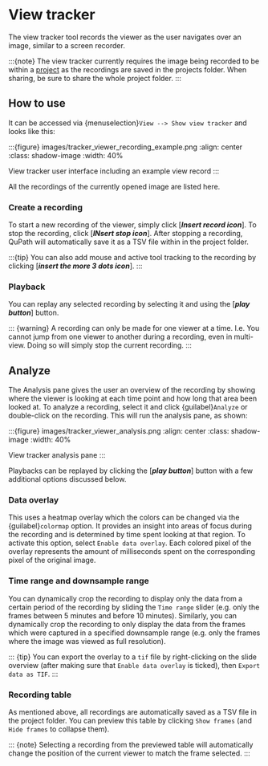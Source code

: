 # View tracker

The view tracker tool records the viewer as the user navigates over an image, similar to a screen recorder.

:::{note}
The view tracker currently requires the image being recorded to be within a [project](tutorials-projects) as the recordings are saved in the projects folder. When sharing, be sure to share the whole project folder.
:::

## How to use

It can be accessed via {menuselection}`View --> Show view tracker` and looks like this:

:::{figure} images/tracker_viewer_recording_example.png
:align: center
:class: shadow-image
:width: 40%

View tracker user interface including an example view record
:::

All the recordings of the currently opened image are listed here.

### Create a recording

To start a new recording of the viewer, simply click [***Insert record icon***]. To stop
the recording, click [***INsert stop icon***]. After stopping a recording, QuPath will
automatically save it as a TSV file within in the project folder.

:::{tip}
You can also add mouse and active tool tracking to the
recording by clicking [***insert the more 3 dots icon***].
:::

### Playback

You can replay any selected recording by selecting it and using the [***play button***] button.

::: {warning}
A recording can only be made for one viewer at a time. I.e. You cannot
jump from one viewer to another during a recording, even in multi-view.
Doing so will simply stop the current recording.
:::

## Analyze

The Analysis pane gives the user an overview of the recording by showing where the viewer is looking at each time point and how long that area been looked at. To analyze a recording, select it and click {guilabel}`Analyze` or double-click on the recording. This will run the analysis pane, as shown:

:::{figure} images/tracker_viewer_analysis.png
:align: center
:class: shadow-image
:width: 40%

View tracker analysis pane
:::

Playbacks can be replayed by clicking the [***play button***] button with a few additional options discussed below.

### Data overlay

This uses a heatmap overlay which the colors can be changed via the {guilabel}`colormap` option. It provides an insight into areas of focus during the recording and is determined by time spent looking at that region. To activate this option, select `Enable data overlay`. Each colored pixel of the overlay represents the amount of milliseconds spent on the corresponding pixel of the original image.

### Time range and downsample range
You can dynamically crop the recording to display only the data from a certain period of the recording by sliding the `Time range` slider (e.g. only the frames between 5 minutes and before 10 minutes).
Similarly, you can dynamically crop the recording to only display the data from the frames which were captured in a specified downsample range (e.g. only the frames where the image was viewed as full resolution).

::: {tip}
You can export the overlay to a `tif` file by right-clicking on the slide overview (after making sure that `Enable data overlay` is ticked), then `Export data as TIF`.
:::

### Recording table

As mentioned above, all recordings are automatically saved as a TSV file in the project folder. You can preview this table by clicking `Show frames` (and `Hide frames` to collapse them).

::: {note}
Selecting a recording from the previewed table will automatically change the position of the current viewer to match the frame selected.
:::
